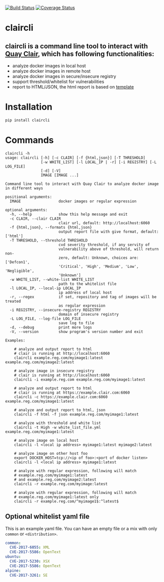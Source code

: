 [![Build Status](https://travis-ci.com/joelee2012/claircli.svg?branch=master)](https://travis-ci.com/joelee2012/claircli)
[![Coverage Status](https://coveralls.io/repos/github/joelee2012/claircli/badge.svg?branch=master)](https://coveralls.io/github/joelee2012/claircli?branch=master)
# claircli
## claircli is a command line tool to interact with [Quay Clair](https://github.com/quay/clair), which has following functionalities:
- analyze docker images in local host
- analyze docker images in remote host
- analyze docker images in secure/insecure registry
- support threshold/whitelist for vulnerabilities
- report to HTML/JSON, the html report is based on [template](https://github.com/jgsqware/clairctl/blob/master/clair/templates/analysis-template.html)

# Installation

```bash
pip install claircli
```

# Commands

```
claircli -h
usage: claircli [-h] [-c CLAIR] [-f {html,json}] [-T THRESHOLD]
                [-w WHITE_LIST] [-l LOCAL_IP | -r] [-i REGISTRY] [-L LOG_FILE]
                [-d] [-V]
                IMAGE [IMAGE ...]

Command line tool to interact with Quay Clair to analyze docker image in different ways

positional arguments:
  IMAGE                 docker images or regular expression

optional arguments:
  -h, --help            show this help message and exit
  -c CLAIR, --clair CLAIR
                        clair url, default: http://localhost:6060
  -f {html,json}, --formats {html,json}
                        output report file with give format, default: ['html']
  -T THRESHOLD, --threshold THRESHOLD
                        cvd severity threshold, if any servity of
                        vulnerability above of threshold, will return non-
                        zero, default: Unknown, choices are: ['Defcon1',
                        'Critical', 'High', 'Medium', 'Low', 'Negligible',
                        'Unknown']
  -w WHITE_LIST, --white-list WHITE_LIST
                        path to the whitelist file
  -l LOCAL_IP, --local-ip LOCAL_IP
                        ip address of local host
  -r, --regex           if set, repository and tag of images will be treated
                        as regular expression
  -i REGISTRY, --insecure-registry REGISTRY
                        domain of insecure registry
  -L LOG_FILE, --log-file LOG_FILE
                        save log to file
  -d, --debug           print more logs
  -V, --version         show program's version number and exit

Examples:

    # analyze and output report to html
    # clair is running at http://localhost:6060
    claircli example.reg.com/myimage1:latest example.reg.com/myimage2:latest

    # analyze image in insecure registry
    # clair is running at http://localhost:6060
    claircli -i example.reg.com example.reg.com/myimage1:latest

    # analyze and output report to html
    # clair is running at https://example.clair.com:6060
    claircli -c https://example.clair.com:6060 example.reg.com/myimage1:latest

    # analyze and output report to html, json
    claircli -f html -f json example.reg.com/myimage1:latest

    # analyze with threshold and white list
    claircli -t High -w white_list_file.yml example.reg.com/myimage1:latest

    # analyze image on local host
    claircli -l <local ip address> myimage1:latest myimage2:latest

    # analyze image on other host foo
    export DOCKER_HOST=tcp://<ip of foo>:<port of docker listen>
    claircli -l <local ip address> myimage1:latest

    # analyze with regular expression, following will match
    # example.reg.com/myimage1:latest
    # and example.reg.com/myimage2:latest
    claircli -r example.reg.com/myimage:latest

    # analyze with regular expression, following will match
    # example.reg.com/myimage1:latest only
    claircli -r example.reg.com/^myimage1$:^latest$

```

## Optional whitelist yaml file

This is an example yaml file. You can have an empty file or a mix with only `common` or `<distribution>`.

```yaml
common:
  CVE-2017-6055: XML
  CVE-2017-5586: OpenText
ubuntu:
  CVE-2017-5230: XSX
  CVE-2017-5586: OpenText
alpine:
  CVE-2017-3261: SE
```